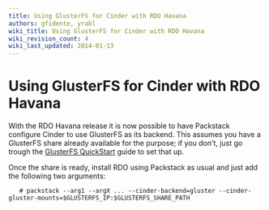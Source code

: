 ```yaml
---
title: Using GlusterFS for Cinder with RDO Havana
authors: gfidente, yrabl
wiki_title: Using GlusterFS for Cinder with RDO Havana
wiki_revision_count: 4
wiki_last_updated: 2014-01-13
---
```


# Using GlusterFS for Cinder with RDO Havana

With the RDO Havana release it is now possible to have Packstack configure Cinder to use GlusterFS as its backend. This assumes you have a GlusterFS share already available for the purpose; if you don't, just go trough the [GlusterFS QuickStart](http://www.gluster.org/community/documentation/index.php/QuickStart) guide to set that up.

Once the share is ready, install RDO using Packstack as usual and just add the following two arguments:

       # packstack --arg1 --argX ... --cinder-backend=gluster --cinder-gluster-mounts=$GLUSTERFS_IP:$GLUSTERFS_SHARE_PATH
